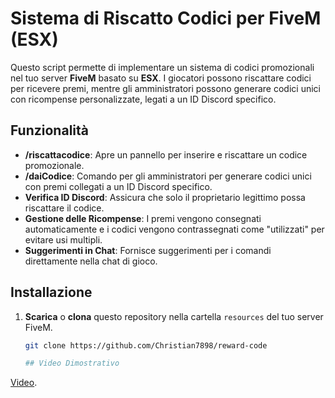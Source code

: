 # Sistema di Riscatto Codici per FiveM (ESX)

Questo script permette di implementare un sistema di codici promozionali nel tuo server **FiveM** basato su **ESX**. I giocatori possono riscattare codici per ricevere premi, mentre gli amministratori possono generare codici unici con ricompense personalizzate, legati a un ID Discord specifico.

## Funzionalità

- **/riscattacodice**: Apre un pannello per inserire e riscattare un codice promozionale.
- **/daiCodice**: Comando per gli amministratori per generare codici unici con premi collegati a un ID Discord specifico.
- **Verifica ID Discord**: Assicura che solo il proprietario legittimo possa riscattare il codice.
- **Gestione delle Ricompense**: I premi vengono consegnati automaticamente e i codici vengono contrassegnati come "utilizzati" per evitare usi multipli.
- **Suggerimenti in Chat**: Fornisce suggerimenti per i comandi direttamente nella chat di gioco.

## Installazione

1. **Scarica** o **clona** questo repository nella cartella `resources` del tuo server FiveM.

   ```bash
   git clone https://github.com/Christian7898/reward-code

   ## Video Dimostrativo

[Video](https://streamable.com/dhemtj).
